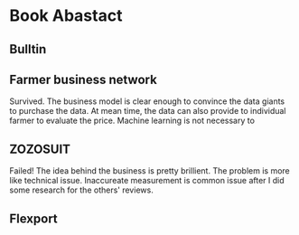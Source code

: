 # Book Abastact 
## Bulltin
## Farmer business network
Survived. The business model is clear enough to convince the data giants to purchase the data. At mean time, the data can also provide to individual farmer to evaluate the price. Machine learning is not necessary to 

## ZOZOSUIT
Failed! 
The idea behind the business is pretty brillient. The problem is more like technical issue. Inaccureate measurement is common issue after I did some research for the others' reviews.

## Flexport
<!--stackedit_data:
eyJoaXN0b3J5IjpbMTUwMzc1NzM5NSwtMTc4NjM0ODQ2NCwtMT
I0NTI3NTM2MV19
-->